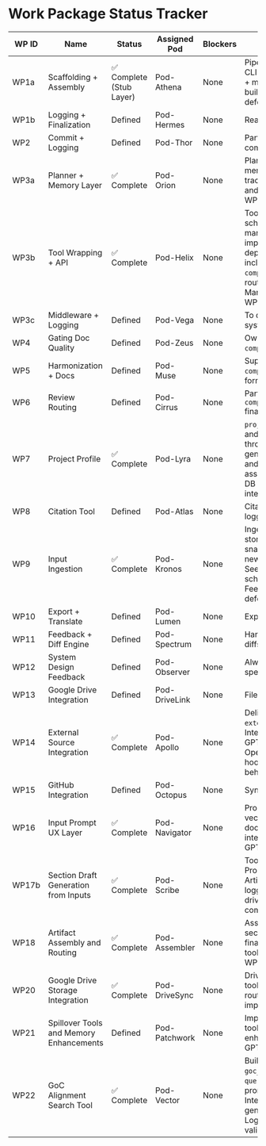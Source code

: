 # Work Package Status Tracker

| WP ID | Name | Status | Assigned Pod | Blockers | Notes | Phase |
|-------|------|--------|--------------|----------|-------|--------|
| WP1a | Scaffolding + Assembly | ✅ Complete (Stub Layer) | Pod-Athena | None | Pipeline implemented. CLI flow validated. GPT + memory logic to be built in WP2/WP3. T7 deferred. | Phase 1 |
| WP1b | Logging + Finalization | Defined | Pod-Hermes | None | Ready for Phase 2 | Phase 2 |
| WP2 | Commit + Logging | Defined | Pod-Thor | None | Part of workflow completion | Phase 3 |
| WP3a | Planner + Memory Layer | ✅ Complete | Pod-Orion | None | Planner engine, memory sync, session trace all implemented and tested. Handoff to WP3b and WP4. | Phase 1 |
| WP3b | Tool Wrapping + API | ✅ Complete | Pod-Helix | None | Tool registry, API router, schema validation and manifest all implemented and deployed. Git loader included. `compose_and_cite` chain routed to WP4/5/6. Manifest integration to WP16. | Phase 1 |
| WP3c | Middleware + Logging | Defined | Pod-Vega | None | To deploy Git loader + system instrumentation | Phase 2 |
| WP4 | Gating Doc Quality | Defined | Pod-Zeus | None | Owns `compose_and_cite`. | Phase 2 |
| WP5 | Harmonization + Docs | Defined | Pod-Muse | None | Supports `compose_and_cite` and formatting. | Always Active |
| WP6 | Review Routing | Defined | Pod-Cirrus | None | Participates in `compose_and_cite` finalization. | Phase 3 |
| WP7 | Project Profile | ✅ Complete | Pod-Lyra | None | `project_profile` built and propagated through Planner, generateSectionChain, and assembleArtifactChain. DB + toolchains integrated. | Phase 2 |
| WP8 | Citation Tool | Defined | Pod-Atlas | None | Citation and evidence logging | Phase 2 |
| WP9 | Input Ingestion | ✅ Complete | Pod-Kronos | None | Ingests text, file, URL; stores inputs + snapshots. Created new tools + schemas. See WP9 guide + schema. Spillover: Feedback classification deferred. | Phase 1 |
| WP10 | Export + Translate | Defined | Pod-Lumen | None | Export gate packages | Phase 3 |
| WP11 | Feedback + Diff Engine | Defined | Pod-Spectrum | None | Handle feedback and diffs | Phase 2 |
| WP12 | System Design Feedback | Defined | Pod-Observer | None | Always monitors for spec drift | Always Active |
| WP13 | Google Drive Integration | Defined | Pod-DriveLink | None | File storage + fetch | Phase 2 |
| WP14 | External Source Integration | ✅ Complete | Pod-Apollo | None | Delivered `externalWebSearch` tool. Integrated with planner, GPT manifest, and OpenAPI. Validation hooks and fallback behavior included. | Phase 3 |
| WP15 | GitHub Integration | Defined | Pod-Octopus | None | Sync to/from GitHub | Phase 3 |
| WP16 | Input Prompt UX Layer | ✅ Complete | Pod-Navigator | None | Prompt tools, ingestion, vector DB, schema docs and review interface delivered. GPT-ready. | Phase 1 |
| WP17b | Section Draft Generation from Inputs | ✅ Complete | Pod-Scribe | None | Toolchain from PromptLog to ArtifactSection with logging and GPT-driven refinement complete. | Phase 2 |
| WP18 | Artifact Assembly and Routing | ✅ Complete | Pod-Assembler | None | Assembles drafted sections and routes final artifacts using toolchain. Ready for WP20 handoff. | Phase 2 |
| WP20 | Google Drive Storage Integration | ✅ Complete | Pod-DriveSync | None | Drive upload and fetch tools, UX flows, folder routing, and output links implemented | Phase 2 |
| WP21 | Spillover Tools and Memory Enhancements | Defined | Pod-Patchwork | None | Implements spillover tools, metadata enhancements, and GPT manifest wiring | Phase 2 |
| WP22 | GoC Alignment Search Tool | ✅ Complete | Pod-Vector | None | Built `goc_alignment_search`, `queryCorpus`, and prompt generator. Integrated into generate_section_chain. Logs and trace validated. | Phase 3 |
